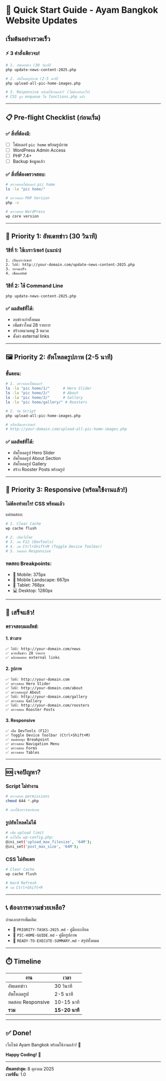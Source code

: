 # 🚀 Quick Start Guide - Ayam Bangkok Website Updates

## เริ่มต้นอย่างรวดเร็ว

### ⚡ 3 คำสั่งเดียวจบ!

```bash
# 1. อัพเดทข่าว (30 วินาที)
php update-news-content-2025.php

# 2. อัพโหลดรูปภาพ (2-5 นาที)
php upload-all-pic-home-images.php

# 3. Responsive พร้อมใช้งานแล้ว! (ไม่ต้องทำอะไร)
# CSS ถูก enqueue ใน functions.php แล้ว
```

---

## 📋 Pre-flight Checklist (ก่อนเริ่ม)

### ✅ สิ่งที่ต้องมี:
- [ ] โฟลเดอร์ `pic home` พร้อมรูปภาพ
- [ ] WordPress Admin Access
- [ ] PHP 7.4+ 
- [ ] Backup ข้อมูลแล้ว

### ✅ สิ่งที่ต้องตรวจสอบ:
```bash
# ตรวจสอบโฟลเดอร์ pic home
ls -la "pic home/"

# ตรวจสอบ PHP Version
php -v

# ตรวจสอบ WordPress
wp core version
```

---

## 🎯 Priority 1: อัพเดทข่าว (30 วินาที)

### วิธีที่ 1: ใช้เบราว์เซอร์ (แนะนำ)
```
1. เปิดเบราว์เซอร์
2. ไปที่: http://your-domain.com/update-news-content-2025.php
3. รอจนเสร็จ
4. เช็คผลลัพธ์
```

### วิธีที่ 2: ใช้ Command Line
```bash
php update-news-content-2025.php
```

### ✅ ผลลัพธ์ที่ได้:
- ลบข่าวเก่าทั้งหมด
- เพิ่มข่าวใหม่ 28 รายการ
- สร้างหมวดหมู่ 3 หมวด
- ตั้งค่า external links

---

## 🖼️ Priority 2: อัพโหลดรูปภาพ (2-5 นาที)

### ขั้นตอน:
```bash
# 1. ตรวจสอบโฟลเดอร์
ls -la "pic home/1/"      # Hero Slider
ls -la "pic home/2/"      # About
ls -la "pic home/3/"      # Gallery
ls -la "pic home/gallery/" # Roosters

# 2. รัน Script
php upload-all-pic-home-images.php

# หรือเปิดเบราว์เซอร์
# http://your-domain.com/upload-all-pic-home-images.php
```

### ✅ ผลลัพธ์ที่ได้:
- อัพโหลดรูป Hero Slider
- อัพโหลดรูป About Section
- อัพโหลดรูป Gallery
- สร้าง Rooster Posts พร้อมรูป

---

## 📱 Priority 3: Responsive (พร้อมใช้งานแล้ว!)

### ไม่ต้องทำอะไร! CSS พร้อมแล้ว

แค่ทดสอบ:

```bash
# 1. Clear Cache
wp cache flush

# 2. เปิดเว็บไซต์
# 3. กด F12 (DevTools)
# 4. กด Ctrl+Shift+M (Toggle Device Toolbar)
# 5. ทดสอบ Responsive
```

### ทดสอบ Breakpoints:
- 📱 Mobile: 375px
- 📱 Mobile Landscape: 667px
- 📱 Tablet: 768px
- 💻 Desktop: 1280px

---

## 🎉 เสร็จแล้ว!

### ตรวจสอบผลลัพธ์:

#### 1. ข่าวสาร
```
✅ ไปที่: http://your-domain.com/news
✅ ควรเห็นข่าว 28 รายการ
✅ คลิกทดสอบ external links
```

#### 2. รูปภาพ
```
✅ ไปที่: http://your-domain.com
✅ ตรวจสอบ Hero Slider
✅ ไปที่: http://your-domain.com/about
✅ ตรวจสอบรูป About
✅ ไปที่: http://your-domain.com/gallery
✅ ตรวจสอบ Gallery
✅ ไปที่: http://your-domain.com/roosters
✅ ตรวจสอบ Rooster Posts
```

#### 3. Responsive
```
✅ เปิด DevTools (F12)
✅ Toggle Device Toolbar (Ctrl+Shift+M)
✅ ทดสอบทุก Breakpoint
✅ ตรวจสอบ Navigation Menu
✅ ตรวจสอบ Forms
✅ ตรวจสอบ Tables
```

---

## 🆘 เจอปัญหา?

### Script ไม่ทำงาน
```bash
# ตรวจสอบ permissions
chmod 644 *.php

# ลองใช้เบราว์เซอร์แทน
```

### รูปอัพโหลดไม่ได้
```bash
# เพิ่ม upload limit
# แก้ไขใน wp-config.php:
@ini_set('upload_max_filesize', '64M');
@ini_set('post_max_size', '64M');
```

### CSS ไม่อัพเดท
```bash
# Clear Cache
wp cache flush

# Hard Refresh
# กด Ctrl+Shift+R
```

---

## 📞 ต้องการความช่วยเหลือ?

อ่านเอกสารเพิ่มเติม:
- 📖 `PRIORITY-TASKS-2025.md` - คู่มือละเอียด
- 📖 `PIC-HOME-GUIDE.md` - คู่มือรูปภาพ
- 📖 `READY-TO-EXECUTE-SUMMARY.md` - สรุปทั้งหมด

---

## ⏱️ Timeline

| งาน | เวลา |
|-----|------|
| อัพเดทข่าว | 30 วินาที |
| อัพโหลดรูป | 2-5 นาที |
| ทดสอบ Responsive | 10-15 นาที |
| **รวม** | **15-20 นาที** |

---

## ✅ Done!

เว็บไซต์ Ayam Bangkok พร้อมใช้งานแล้ว! 🎉

**Happy Coding!** 🚀

---

**อัพเดทล่าสุด:** 8 ตุลาคม 2025  
**เวอร์ชัน:** 1.0

